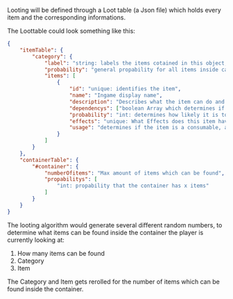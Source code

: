 Looting will be defined through a Loot table (a Json file) which holds every item and the corresponding informations.

The Loottable could look something like this:

```JSON
{   
    "itemTable": {
        "category": {
            "label": "string: labels the items cotained in this object, e.g: SPECIAL, RARE,...",
            "probability": "general propability for all items inside category",
            "items": [
                {
                    "id": "unique: identifies the item",
                    "name": "Ingame display name",
                    "description": "Describes what the item can do and what it is",
                    "dependencys": ["boolean Array which determines if the conditions for finding the item are fulfilled"],
                    "probability": "int: determines how likely it is to find the item in %",
                    "effects": "unique: What Effects does this item have if it get's used?",
                    "usage": "determines if the item is a consumable, a static item for buffing or a story related item"
                }
            ]
        }
    },
    "containerTable": {
        "#container": {
            "numberOfitems": "Max amount of items which can be found",
            "propabilitys": [
                "int: propability that the container has x items"
            ]
        }
    }
}
```
The looting algorithm would generate several different random numbers, to determine what items can be found inside the container the player is currently looking at:
1. How many items can be found
2. Category
3. Item 

The Category and Item gets rerolled for the number of items which can be found inside the container.
